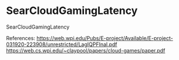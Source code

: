 # SearCloudGamingLatency
SearCloudGamingLatency

References:
https://web.wpi.edu/Pubs/E-project/Available/E-project-031920-223908/unrestricted/LagIQPFInal.pdf
https://web.cs.wpi.edu/~claypool/papers/cloud-games/paper.pdf

